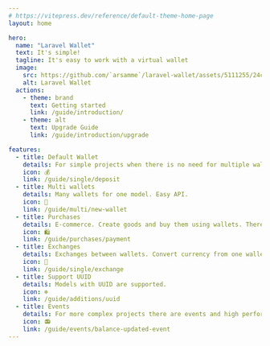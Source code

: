 ```yaml
---
# https://vitepress.dev/reference/default-theme-home-page
layout: home

hero:
  name: "Laravel Wallet"
  text: It's simple!
  tagline: It's easy to work with a virtual wallet
  image:
    src: https://github.com/`arsamme`/laravel-wallet/assets/5111255/24cf424a-0177-4712-b74c-52b4ba88c428
    alt: Laravel Wallet
  actions:
    - theme: brand
      text: Getting started
      link: /guide/introduction/
    - theme: alt
      text: Upgrade Guide
      link: /guide/introduction/upgrade

features:
  - title: Default Wallet
    details: For simple projects when there is no need for multiple wallets.
    icon: 💰
    link: /guide/single/deposit
  - title: Multi wallets
    details: Many wallets for one model. Easy API.
    icon: 🎒
    link: /guide/multi/new-wallet
  - title: Purchases
    details: E-commerce. Create goods and buy them using wallets. There are also shopping carts, availability, taxes and fees.
    icon: 🛍️
    link: /guide/purchases/payment
  - title: Exchanges
    details: Exchanges between wallets. Convert currency from one wallet to another.
    icon: 💱
    link: /guide/single/exchange
  - title: Support UUID
    details: Models with UUID are supported.
    icon: ❄️
    link: /guide/additions/uuid
  - title: Events
    details: For more complex projects there are events and high performance API.
    icon: 📻
    link: /guide/events/balance-updated-event
---
```


